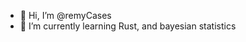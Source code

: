 - 👋 Hi, I’m @remyCases
- 🌱 I’m currently learning Rust, and bayesian statistics



<!---
remyCases/remyCases is a ✨ special ✨ repository because its `README.md` (this file) appears on your GitHub profile.
You can click the Preview link to take a look at your changes.
--->
